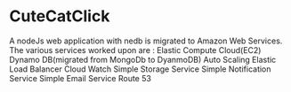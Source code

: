 # CuteCatClick

A nodeJs web application with nedb is migrated to Amazon Web Services.
The various services worked upon are : Elastic Compute Cloud(EC2)
Dynamo DB(migrated from MongoDb to DyanmoDB)
Auto Scaling
Elastic Load Balancer
Cloud Watch
Simple Storage Service
Simple Notification Service
Simple Email Service
Route 53
